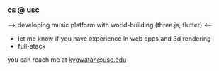 ### cs @ usc

--> developing music platform with world-building (three.js, flutter) <--
* let me know if you have experience in web apps and 3d rendering 
* full-stack

you can reach me at kyowatan@usc.edu
<!--
**watanabekyonosuke/watanabekyonosuke** is a ✨ _special_ ✨ repository because its `README.md` (this file) appears on your GitHub profile.

Here are some ideas to get you started:

- 🔭 I’m currently working on ...
- 🌱 I’m currently learning ...
- 👯 I’m looking to collaborate on ...
- 🤔 I’m looking for help with ...
- 💬 Ask me about ...
- 📫 How to reach me: ...
- 😄 Pronouns: ...
- ⚡ Fun fact: ...
-->
